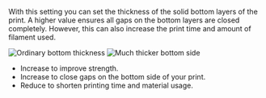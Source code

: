With this setting you can set the thickness of the solid bottom layers of the print. A higher value ensures all gaps on the bottom layers are closed completely. However, this can also increase the print time and amount of filament used.

![Ordinary bottom thickness](images/top_bottom_thickness_0.8.png)
![Much thicker bottom side](images/bottom_thickness.png)

* Increase to improve strength.
* Increase to close gaps on the bottom side of your print.
* Reduce to shorten printing time and material usage.